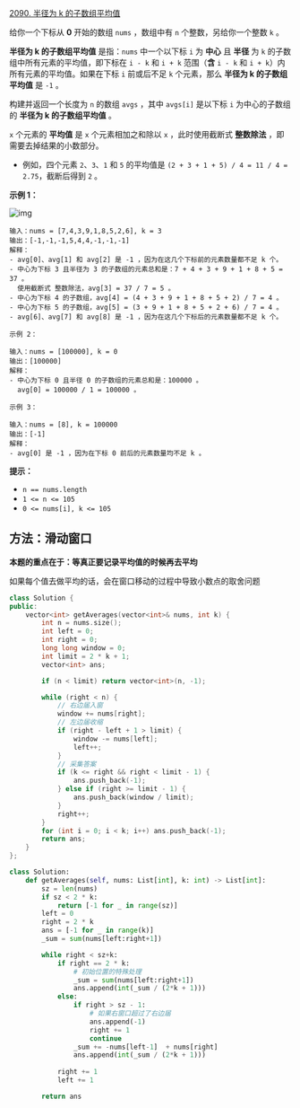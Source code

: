[2090. 半径为 k 的子数组平均值](https://leetcode-cn.com/problems/k-radius-subarray-averages/)

给你一个下标从 **0** 开始的数组 `nums` ，数组中有 `n` 个整数，另给你一个整数 `k` 。

**半径为 k 的子数组平均值** 是指：`nums` 中一个以下标 `i` 为 **中心** 且 **半径** 为 `k` 的子数组中所有元素的平均值，即下标在 `i - k` 和 `i + k` 范围（**含** `i - k` 和 `i + k`）内所有元素的平均值。如果在下标 `i` 前或后不足 `k` 个元素，那么 **半径为 k 的子数组平均值** 是 `-1` 。

构建并返回一个长度为 `n` 的数组 `avgs` ，其中 `avgs[i]` 是以下标 `i` 为中心的子数组的 **半径为 k 的子数组平均值** 。

`x` 个元素的 **平均值** 是 `x` 个元素相加之和除以 `x` ，此时使用截断式 **整数除法** ，即需要去掉结果的小数部分。

- 例如，四个元素 `2`、`3`、`1` 和 `5` 的平均值是 `(2 + 3 + 1 + 5) / 4 = 11 / 4 = 2.75`，截断后得到 `2` 。

**示例 1：**

![img](https://assets.leetcode.com/uploads/2021/11/07/eg1.png)

```
输入：nums = [7,4,3,9,1,8,5,2,6], k = 3
输出：[-1,-1,-1,5,4,4,-1,-1,-1]
解释：
- avg[0]、avg[1] 和 avg[2] 是 -1 ，因为在这几个下标前的元素数量都不足 k 个。
- 中心为下标 3 且半径为 3 的子数组的元素总和是：7 + 4 + 3 + 9 + 1 + 8 + 5 = 37 。
  使用截断式 整数除法，avg[3] = 37 / 7 = 5 。
- 中心为下标 4 的子数组，avg[4] = (4 + 3 + 9 + 1 + 8 + 5 + 2) / 7 = 4 。
- 中心为下标 5 的子数组，avg[5] = (3 + 9 + 1 + 8 + 5 + 2 + 6) / 7 = 4 。
- avg[6]、avg[7] 和 avg[8] 是 -1 ，因为在这几个下标后的元素数量都不足 k 个。
```

```
示例 2：

输入：nums = [100000], k = 0
输出：[100000]
解释：
- 中心为下标 0 且半径 0 的子数组的元素总和是：100000 。
  avg[0] = 100000 / 1 = 100000 。

示例 3：

输入：nums = [8], k = 100000
输出：[-1]
解释：
- avg[0] 是 -1 ，因为在下标 0 前后的元素数量均不足 k 。

```

**提示：**

- `n == nums.length`
- `1 <= n <= 105`
- `0 <= nums[i], k <= 105`

## 方法：滑动窗口

**本题的重点在于：等真正要记录平均值的时候再去平均**

如果每个值去做平均的话，会在窗口移动的过程中导致小数点的取舍问题

```c++
class Solution {
public:
    vector<int> getAverages(vector<int>& nums, int k) {
        int n = nums.size();
        int left = 0;
        int right = 0;
        long long window = 0;
        int limit = 2 * k + 1;
        vector<int> ans;

        if (n < limit) return vector<int>(n, -1);

        while (right < n) {
            // 右边届入窗
            window += nums[right];
            // 左边届收缩
            if (right - left + 1 > limit) {
                window -= nums[left];
                left++;
            }
            // 采集答案
            if (k <= right && right < limit - 1) {
                ans.push_back(-1);
            } else if (right >= limit - 1) {
                ans.push_back(window / limit);
            }
            right++;
        }
        for (int i = 0; i < k; i++) ans.push_back(-1);
        return ans;
    }
};
```



```python
class Solution:
    def getAverages(self, nums: List[int], k: int) -> List[int]:
        sz = len(nums)
        if sz < 2 * k:
            return [-1 for _ in range(sz)]
        left = 0
        right = 2 * k
        ans = [-1 for _ in range(k)]
        _sum = sum(nums[left:right+1])

        while right < sz+k:
            if right == 2 * k:
                # 初始位置的特殊处理
                _sum = sum(nums[left:right+1])
                ans.append(int(_sum / (2*k + 1)))
            else:
                if right > sz - 1:
                    # 如果右窗口超过了右边届
                    ans.append(-1)
                    right += 1
                    continue
                _sum += -nums[left-1]  + nums[right]
                ans.append(int(_sum / (2*k + 1)))
                
            right += 1
            left += 1

        return ans
```

